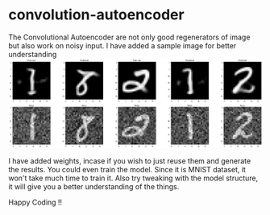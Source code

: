# convolution-autoencoder
The Convolutional Autoencoder are not only good regenerators of image but also work on noisy input.
I have added a sample image for better understanding
![Noisy Input Regeneration](https://github.com/dedhiaparth98/convolution-autoencoder/blob/master/noisy-regeneration.png)

I have added weights, incase if you wish to just reuse them and generate the results. You could even train the model. Since it is MNIST dataset, it won't take much time to train it. Also try tweaking with the model structure, it will give you a better understanding of the things. 

Happy Coding !!
